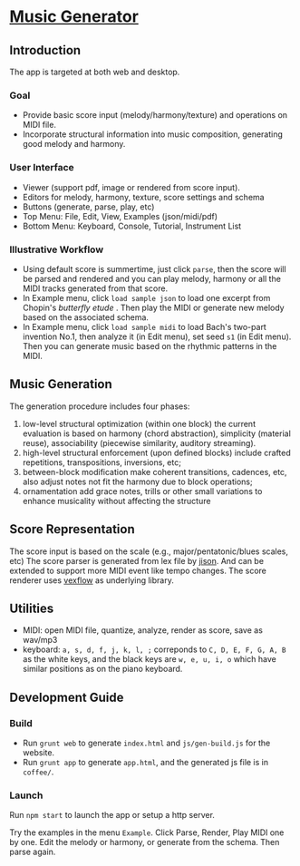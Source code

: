 [Music Generator](https://scoreur.github.io/gen) 
============

Introduction
------------

The app is targeted at both web and desktop.
### Goal
* Provide basic score input (melody/harmony/texture) and operations on MIDI file.
* Incorporate structural information into music composition, generating good melody and harmony.

### User Interface
* Viewer (support pdf, image or rendered from score input).
* Editors for melody, harmony, texture, score settings and schema
* Buttons (generate, parse, play, etc)
* Top Menu: File, Edit, View, Examples (json/midi/pdf)
* Bottom Menu: Keyboard, Console, Tutorial, Instrument List

### Illustrative Workflow
* Using default score is summertime, just click `parse`, then the score will be parsed and rendered and you can play melody, harmony or all the MIDI tracks generated from that score.
* In Example menu, click `load sample json` to load one excerpt from Chopin's *butterfly etude* . Then play the MIDI or generate new melody based on the associated schema.
* In Example menu, click `load sample midi` to load Bach's two-part invention No.1, then analyze it (in Edit menu), set seed `s1` (in Edit menu). Then you can generate music based on the rhythmic patterns in the MIDI.

Music Generation
------------

The generation procedure includes four phases:

1. low-level structural optimization (within one block)
the current evaluation is based on harmony (chord abstraction), simplicity (material reuse), associability (piecewise similarity, auditory streaming).
2. high-level structural enforcement (upon defined blocks)
include crafted repetitions, transpositions, inversions, etc;
3. between-block modification
make coherent transitions, cadences, etc, also adjust notes not fit the harmony due to block operations;
4. ornamentation
add grace notes, trills or other small variations to enhance musicality without affecting the structure



Score Representation
------------

The score input is based on the scale (e.g., major/pentatonic/blues scales, etc)
The score parser is generated from lex file by [jison](https://github.com/zaach/jison). And can be extended to support more MIDI event like tempo changes.
The score renderer uses [vexflow](https://github.com/0xfe/vexflow) as underlying library.

Utilities
---------

* MIDI: open MIDI file, quantize, analyze, render as score, save as wav/mp3
* keyboard: `a, s, d, f, j, k, l, ;` correponds to `C, D, E, F, G, A, B` as the white keys, and the black keys are `w, e, u, i, o` which have similar positions as on the piano keyboard.


Development Guide
------------

### Build

* Run `grunt web` to generate `index.html` and `js/gen-build.js` for the website.
* Run `grunt app` to generate `app.html`, and the generated js file is in `coffee/`.

### Launch

Run `npm start` to launch the app or setup a http server.

Try the examples in the menu `Example`. Click Parse, Render, Play MIDI one by one. Edit the melody or harmony, or generate from the schema. Then parse again.
